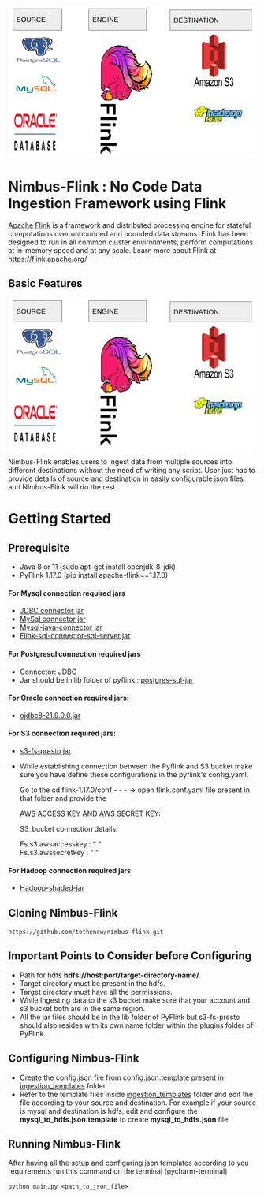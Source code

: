 ![nimbus logo](docs/images/flow_diagram.png)

# Nimbus-Flink : No Code Data Ingestion Framework using Flink
[Apache Flink](https://nightlies.apache.org/flink/flink-docs-master/api/python/) is a framework and distributed processing engine for stateful computations over unbounded and bounded data streams. Flink has been designed to run in all common cluster environments, perform computations at in-memory speed and at any scale.
Learn more about Flink at https://flink.apache.org/


## Basic Features

![flow diagram](/docs/images/flow_diagram.png)

Nimbus-Flink enables users to ingest data from multiple sources into different destinations without the need of writing any script.
User just has to provide details of source and destination in easily configurable json files and Nimbus-Flink will do the rest.

# Getting Started

## Prerequisite

* Java 8 or 11 (sudo apt-get install openjdk-8-jdk)
* PyFlink 1.17.0 (pip install apache-flink==1.17.0)
#### For Mysql connection required jars
* [JDBC connector jar](https://mvnrepository.com/artifact/org.apache.flink/flink-connector-jdbc)
* [MySql connector jar](https://repo1.maven.org/maven2/com/mysql/mysql-connector-j/8.0.31/)
* [Mysql-java-connector jar](https://mvnrepository.com/artifact/mysql/mysql-connector-java/6.0.3)
* [Flink-sql-connector-sql-server jar](https://mvnrepository.com/artifact/com.ververica/flink-sql-connector-sqlserver-cdc)
#### For Postgresql connection required jars
* Connector: [JDBC](https://mvnrepository.com/artifact/org.apache.flink/flink-connector-jdbc)
* Jar should be in lib folder of pyflink : [postgres-sql-jar](https://mvnrepository.com/artifact/org.postgresql/postgresql/42.5.4) 
#### For Oracle connection required jars:
* [ojdbc8-21.9.0.0.jar](https://repo1.maven.org/maven2/com/oracle/database/jdbc/ojdbc8/19.18.0.0/ojdbc8-19.18.0.0.jar)
#### For S3 connection required jars:
* [s3-fs-presto jar](https://mvnrepository.com/artifact/org.apache.flink/flink-s3-fs-presto)
* While establishing connection between the Pyflink and S3 bucket make sure you have define these configurations in the pyflink's config.yaml.

  Go to the cd flink-1.17.0/conf - - - -> open flink.conf.yaml file present in that folder and provide the 

  AWS ACCESS KEY AND AWS SECRET KEY:

  S3_bucket connection details:

  Fs.s3.awsaccesskey : " "   
  Fs.s3.awssecretkey : " "

#### For Hadoop connection required jars:
* [Hadoop-shaded-jar](https://repo.maven.apache.org/maven2/org/apache/flink/flink-shaded-hadoop-2-uber/2.4.1-10.0/)


## Cloning Nimbus-Flink
```
https://github.com/tothenew/nimbus-flink.git
```

## Important Points to Consider before Configuring 
* Path for hdfs **hdfs://host:port/target-directory-name/**. 
* Target directory must be present in the hdfs.
* Target directory must have all the permissions.
* While Ingesting data to the s3 bucket make sure that your account and s3 bucket both are in the same region.
* All the jar files should be in the lib folder of PyFlink but s3-fs-presto should also resides with its own name folder within the plugins folder of PyFlink.

## Configuring Nimbus-Flink

* Create the config.json file from config.json.template present in [ingestion_templates](flink/ingestion_templates) folder.
* Refer to the template files inside [ingestion_templates](flink/ingestion_templates) folder and edit the file according to your source and destination. For example if your source is mysql and destination is hdfs, edit and configure the **mysql_to_hdfs.json.template** to create **mysql_to_hdfs.json** file.

## Running Nimbus-Flink
After having all the setup and configuring json templates according to you requirements run this command on the terminal (pycharm-terminal)

```
python main.py <path_to_json_file>
```
